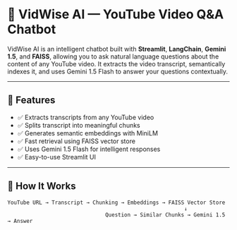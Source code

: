 # 🎥 VidWise AI — YouTube Video Q&A Chatbot

VidWise AI is an intelligent chatbot built with **Streamlit**, **LangChain**, **Gemini 1.5**, and **FAISS**, allowing you to ask natural language questions about the content of any YouTube video. It extracts the video transcript, semantically indexes it, and uses Gemini 1.5 Flash to answer your questions contextually.

---

## 🚀 Features

- ✅ Extracts transcripts from any YouTube video
- ✅ Splits transcript into meaningful chunks
- ✅ Generates semantic embeddings with MiniLM
- ✅ Fast retrieval using FAISS vector store
- ✅ Uses Gemini 1.5 Flash for intelligent responses
- ✅ Easy-to-use Streamlit UI

---

## 🧠 How It Works

```text
YouTube URL → Transcript → Chunking → Embeddings → FAISS Vector Store
                                                        ↓
                               Question → Similar Chunks → Gemini 1.5 → Answer